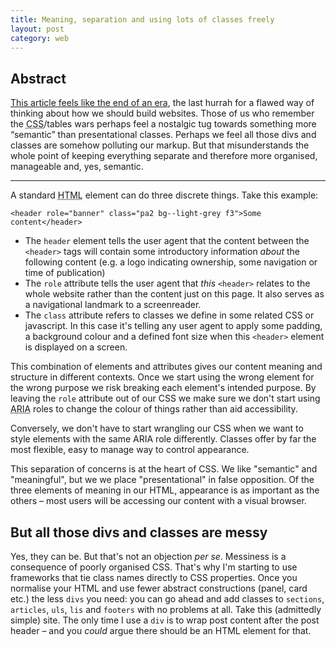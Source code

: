 ```yaml
---
title: Meaning, separation and using lots of classes freely
layout: post
category: web
---
```

<section class="f4 f3-ns">

<h1 class="dn">Abstract</h1>

<p><a href="http://alistapart.com/article/meaningful-css-style-like-you-mean-it">This article feels like the end of an era</a>, the last hurrah for a flawed way of thinking about how we should build websites. Those of us who remember the <abbr title="Cascading Style Sheets">CSS</abbr>/tables wars perhaps feel a nostalgic tug towards something more &#8220;semantic&#8221; than presentational classes. Perhaps we feel all those divs and classes are somehow polluting our markup. But that misunderstands the whole point of keeping everything separate and therefore more organised, manageable and, yes, semantic.</p>

</section>

<hr>

A standard <abbr title="HyperText Markup Language">HTML</abbr> element can do three discrete things. Take this example:

`<header role="banner" class="pa2 bg--light-grey f3">Some content</header>`

- The `header` element tells the user agent that the content between the `<header>` tags will contain some introductory information _about_ the following content  (e.g. a logo indicating ownership, some navigation or time of publication)
- The `role` attribute tells the user agent that _this_ `<header>` relates to the whole website rather than the content just on this page. It also serves as a navigational landmark to a screenreader.
- The `class` attribute refers to classes we define in some related CSS or javascript. In this case it's telling any user agent to apply some padding, a background colour and a defined font size when this `<header>` element is displayed on a screen.

This combination of elements and attributes gives our content meaning and structure in different contexts. Once we start using the wrong element for the wrong purpose we risk breaking each element's intended purpose. By leaving the `role` attribute out of our CSS we make sure we don't start using <abbr title="Accessible Rich Internet Applications">ARIA</abbr> roles to change the colour of things rather than aid accessibility.

Conversely, we don't have to start wrangling our CSS when we want to style elements with the same ARIA role differently. Classes offer by far the most flexible, easy to manage way to control appearance.

This separation of concerns is at the heart of CSS. We like "semantic" and "meaningful", but we we place "presentational" in false opposition. Of the three elements of meaning in our HTML, appearance is as important as the others &#8211; most users will be accessing our content with a visual browser.

## But all those divs and classes are messy

Yes, they can be. But that's not an objection <i>per se</i>. Messiness is a consequence of poorly organised CSS. That's why I'm starting to use frameworks that tie class names directly to CSS properties. Once you normalise your HTML and use fewer abstract constructions (panel, card etc.) the less `divs` you need: you can go ahead and add classes to `sections`, `articles`, `uls`, `lis` and `footers` with no problems at all. Take this (admittedly simple) site. The only time I use a `div` is to wrap post content after the post header &#8211; and you _could_ argue there should be an HTML element for that.
